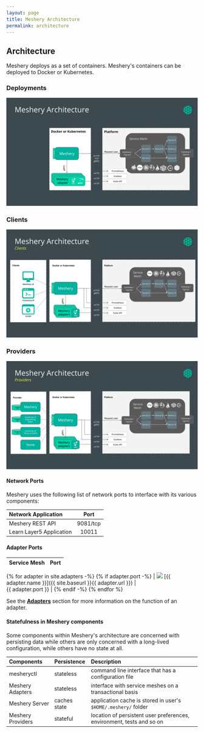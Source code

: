 ```yaml
---
layout: page
title: Meshery Architecture
permalink: architecture
---
```


## Architecture

Meshery deploys as a set of containers. Meshery's containers can be deployed to Docker or Kubernetes.
 
### Deployments

![Meshery architecture](/docs/assets/img/architecture/Meshery-architecture-diagram.svg)

### Clients

![Client architecture](/docs/assets/img/architecture/Meshery-client-architecture.svg)

### Providers

![Provider architecture](/docs/assets/img/architecture/Meshery-provider-architecture.svg)

#### **Network Ports**

Meshery uses the following list of network ports to interface with its various components:

| Network Application                            | Port             |
| :--------------------------------------------- | :--------------: |
| Meshery REST API                               | 9081/tcp         |
| Learn Layer5 Application                       | 10011            |

#### **Adapter Ports**

| Service Mesh  | Port          |
| :------------ | ------------: |
{% for adapter in site.adapters -%}
{% if adapter.port -%}
| <img src="{{ adapter.image }}" style="width:20px" /> [{{ adapter.name }}]({{ site.baseurl }}{{ adapter.url }}) |&nbsp; &nbsp; &nbsp; &nbsp; &nbsp; &nbsp; &nbsp; &nbsp; &nbsp; &nbsp; &nbsp; &nbsp; &nbsp; &nbsp; &nbsp;&nbsp; &nbsp; &nbsp; &nbsp; &nbsp; &nbsp; {{ adapter.port }} |
{% endif -%}
{% endfor %}

See the [**Adapters**](/docs/architecture/adapters) section for more information on the function of an adapter.

#### **Statefulness in Meshery components**

Some components within Meshery's architecture are concerned with persisting data while others are only
concerned with a long-lived configuration, while others have no state at all.

| Components        | Persistence  | Description                                                           |
| :---------------- | :----------- | :-------------------------------------------------------------------- |
| mesheryctl        | stateless    | command line interface that has a configuration file                  |
| Meshery Adapters  | stateless    | interface with service meshes on a transactional basis                |
| Meshery Server    | caches state | application cache is stored in user's `$HOME/.meshery/` folder        |
| Meshery Providers | stateful     | location of persistent user preferences, environment, tests and so on |
